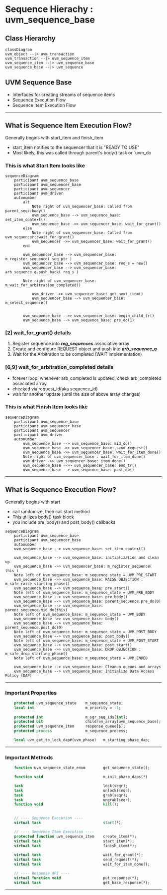 # Sequence Hierachy : uvm_sequence_base

## Class Hierarchy

```mermaid
classDiagram
uvm_object --|> uvm_transaction
uvm_transaction --|> uvm_sequence_item
uvm_sequence_item --|> uvm_sequence_base
uvm_sequence_base --|> uvm_sequence
```

## UVM Sequence Base
- Interfaces for creating streams of sequence items
- Sequence Execution Flow
- Sequence Item Execution Flow

---
## What is Sequence Item Execution Flow?


Generally begins with start_item and finish_item
- start_item notifies to the sequencer that it is "READY TO USE"
- Most likely, this was called through parent's body() task or `uvm_do



### This is what Start Item looks like
```mermaid
sequenceDiagram
    participant uvm_sequence_base
    participant uvm_sequencer_base
    participant uvm_sequencer
    participant uvm_driver
    autonumber
        alt
            Note right of uvm_sequencer_base: Called from parent_seq::body()
            uvm_sequence_base --> uvm_sequence_base: set_item_context()
            uvm_sequence_base ->> uvm_sequencer_base: wait_for_grant()
        else
            Note right of uvm_sequencer_base: Called from uvm_sequencer::wait_for_grant()
            uvm_sequencer ->> uvm_sequencer_base: wait_for_grant()
        end

        uvm_sequencer_base --> uvm_sequencer_base: m_register_sequence( seq_ptr )
        uvm_sequencer_base --> uvm_sequencer_base: req_s = new()
        uvm_sequencer_base --> uvm_sequencer_base: arb_sequence_q.push_back( req_s )
        
        Note right of uvm_sequencer_base: m_wait_for_arbitration_completed()
        
            uvm_driver ->> uvm_sequencer_base: get_next_item()
            uvm_sequencer_base --> uvm_sequencer_base: m_select_sequence()
        

        uvm_sequence_base -->> uvm_sequencer_base: begin_child_tr()
        uvm_sequence_base --> uvm_sequence_base: pre_do(1)
```


### [2] wait_for_grant() details
1. Register sequence into ***reg_sequences*** associative array
2. Create and configure REQUEST object and push into ***arb_sequence_q***
3. Wait for the Arbitration to be completed (WAIT implementation)

### [6,9] wait_for_arbitration_completed details
- forever loop: whenever arb_completed is updated, check arb_completed associated array
- checked via request_id(aka sequence_id)
- wait for another update  (until the size of above array changes)


### This is what Finish Item looks like
```mermaid
sequenceDiagram
    participant uvm_sequence_base
    participant uvm_sequencer_base
    participant uvm_sequencer
    participant uvm_driver
    autonumber
        uvm_sequence_base --> uvm_sequence_base: mid_do()
        uvm_sequence_base ->> uvm_sequencer_base: send_request()
        uvm_sequence_base ->> uvm_sequencer_base: wait_for_item_done()
        Note right of uvm_sequencer_base : wait_for_item_done()
        uvm_driver ->> uvm_sequencer_base: item_done()
        uvm_sequence_base -->> uvm_sequencer_base: end_tr()
        uvm_sequence_base --> uvm_sequence_base: post_do()
```

---

## What is Sequence Execution Flow?

Generally begins with start
- call randomize, then call start method
- This utilizes body() task block
- you include pre_body() and post_body() callbacks


```mermaid
sequenceDiagram
    participant uvm_sequence_base
    participant uvm_sequencer_base
    autonumber
    uvm_sequence_base --> uvm_sequence_base: set_item_context()
    
    uvm_sequence_base --> uvm_sequence_base: initialization and clean up
    uvm_sequence_base ->> uvm_sequencer_base: m_register_sequence( this )
    Note left of uvm_sequence_base: m_sequence_state = UVM_PRE_START
    uvm_sequence_base ->> uvm_sequence_base: RAISE OBJECTION : m_safe_raise_starting_phase()
    uvm_sequence_base --> uvm_sequence_base: pre_start()
    Note left of uvm_sequence_base: m_sequence_state = UVM_PRE_BODY
    uvm_sequence_base --> uvm_sequence_base: pre_body()
    uvm_sequence_base --> uvm_sequence_base: parent_sequence.pre_do(0)
    uvm_sequence_base --> uvm_sequence_base: parent_sequence.mid_do(this)
    Note left of uvm_sequence_base: m_sequence_state = UVM_BODY
    uvm_sequence_base ->> uvm_sequence_base: body()
    uvm_sequence_base --> uvm_sequence_base: parent_sequence.post_do(0)
    Note left of uvm_sequence_base: m_sequence_state = UVM_POST_BODY
    uvm_sequence_base --> uvm_sequence_base: post_body()
    Note left of uvm_sequence_base: m_sequence_state = UVM_POST_START
    uvm_sequence_base --> uvm_sequence_base: post_start()
    uvm_sequence_base ->> uvm_sequence_base: DROP OBJECTION : m_safe_drop_starting_phase()
    Note left of uvm_sequence_base: m_sequence_state = UVM_ENDED
    
    uvm_sequence_base --> uvm_sequence_base: Cleanup queues and arrays
    uvm_sequence_base --> uvm_sequence_base: Initialize Data Access Policy (DAP)

```


----

### Important Properties

```systemverilog
    protected uvm_sequence_state    m_sequence_state;                   // Sequence STATE enum
    local int                       m_priority = -1;                    // for UVM_SEQ_ARB_WEIGHTED
    
    protected int                   m_sqr_seq_ids[int];                 // tracks sequence_id
    protected bit                   children_array[uvm_sequence_base];
    protected uvm_sequence_item     response_queue[$];                  // response queue
    protected process               m_sequence_process;                 // process id for fine-grain control

    local uvm_get_to_lock_dap#(uvm_phase)   m_starting_phase_dap;       // holds the starting phase
```

----

### Important Methods

```systemverilog
    function uvm_sequence_state_enum        get_sequence_state();       // get STATE enum

    function void                           m_init_phase_daps(*)        // create or rename Data Access Policy

    task                                    lock(seqr);                 // request lock on SEQR
    task                                    unlock(seqr);
    task                                    grab(seqr);                 // request lock then put SEQ in front
    task                                    ungrab(seqr);
    function void                           kill();                     // kill and clean up

    
    // ---- Sequence Execution ----
    virtual task                            start(*);                   // Sequence Execution Start

    // ---- Sequence Item Execution ----
    protected function uvm_sequence_item    create_item(*);             // create/initialize seq via factory
    virtual task                            start_item(*);              // Initiate a sequence item
    virtual task                            finish_item(*);             // Other half of initiation 
                                                                        // no delays btw. start_item/finish_item
    virtual task                            wait_for_grant(*);          // issues REQ to SEQR, return when granted
    virtual task                            send_request(*);            // used to fwd. REQ to DRV through SEQR
    virtual task                            wait_for_item_done();       // (optional) block until DRV calls item_done/put

    // ---- Response API ----
    virtual function void                   put_response(*);            // push RSP into queue
    virtual task                            get_base_response(*);       // pop from RSP queue
```
----
